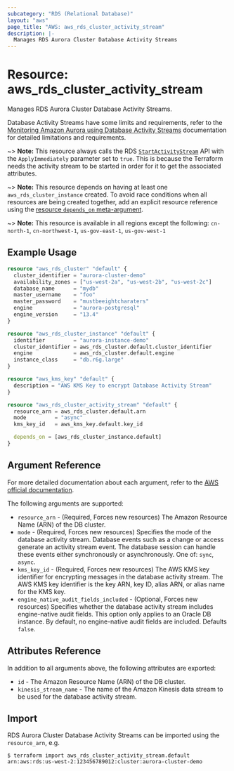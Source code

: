 ```yaml
---
subcategory: "RDS (Relational Database)"
layout: "aws"
page_title: "AWS: aws_rds_cluster_activity_stream"
description: |-
  Manages RDS Aurora Cluster Database Activity Streams
---
```


# Resource: aws_rds_cluster_activity_stream

Manages RDS Aurora Cluster Database Activity Streams.

Database Activity Streams have some limits and requirements, refer to the [Monitoring Amazon Aurora using Database Activity Streams][1] documentation for detailed limitations and requirements.

~> **Note:** This resource always calls the RDS [`StartActivityStream`][2] API with the `ApplyImmediately` parameter set to `true`. This is because the Terraform needs the activity stream to be started in order for it to get the associated attributes.

~> **Note:** This resource depends on having at least one `aws_rds_cluster_instance` created. To avoid race conditions when all resources are being created together, add an explicit resource reference using the [resource `depends_on` meta-argument](/docs/configuration/resources.html#depends_on-explicit-resource-dependencies).

~> **Note:** This resource is available in all regions except the following: `cn-north-1`, `cn-northwest-1`, `us-gov-east-1`, `us-gov-west-1`

## Example Usage

```terraform
resource "aws_rds_cluster" "default" {
  cluster_identifier = "aurora-cluster-demo"
  availability_zones = ["us-west-2a", "us-west-2b", "us-west-2c"]
  database_name      = "mydb"
  master_username    = "foo"
  master_password    = "mustbeeightcharaters"
  engine             = "aurora-postgresql"
  engine_version     = "13.4"
}

resource "aws_rds_cluster_instance" "default" {
  identifier         = "aurora-instance-demo"
  cluster_identifier = aws_rds_cluster.default.cluster_identifier
  engine             = aws_rds_cluster.default.engine
  instance_class     = "db.r6g.large"
}

resource "aws_kms_key" "default" {
  description = "AWS KMS Key to encrypt Database Activity Stream"
}

resource "aws_rds_cluster_activity_stream" "default" {
  resource_arn = aws_rds_cluster.default.arn
  mode         = "async"
  kms_key_id   = aws_kms_key.default.key_id

  depends_on = [aws_rds_cluster_instance.default]
}
```

## Argument Reference

For more detailed documentation about each argument, refer to
the [AWS official documentation][3].

The following arguments are supported:

* `resource_arn` - (Required, Forces new resources) The Amazon Resource Name (ARN) of the DB cluster.
* `mode` - (Required, Forces new resources) Specifies the mode of the database activity stream. Database events such as a change or access generate an activity stream event. The database session can handle these events either synchronously or asynchronously. One of: `sync`, `async`.
* `kms_key_id` - (Required, Forces new resources) The AWS KMS key identifier for encrypting messages in the database activity stream. The AWS KMS key identifier is the key ARN, key ID, alias ARN, or alias name for the KMS key.
* `engine_native_audit_fields_included` - (Optional, Forces new resources) Specifies whether the database activity stream includes engine-native audit fields. This option only applies to an Oracle DB instance. By default, no engine-native audit fields are included. Defaults `false`.

## Attributes Reference

In addition to all arguments above, the following attributes are exported:

* `id` - The Amazon Resource Name (ARN) of the DB cluster.
* `kinesis_stream_name` - The name of the Amazon Kinesis data stream to be used for the database activity stream.

## Import

RDS Aurora Cluster Database Activity Streams can be imported using the `resource_arn`, e.g.

```
$ terraform import aws_rds_cluster_activity_stream.default arn:aws:rds:us-west-2:123456789012:cluster:aurora-cluster-demo
```

[1]: https://docs.aws.amazon.com/AmazonRDS/latest/AuroraUserGuide/DBActivityStreams.html
[2]: https://docs.aws.amazon.com/AmazonRDS/latest/APIReference/API_StartActivityStream.html
[3]: https://awscli.amazonaws.com/v2/documentation/api/latest/reference/rds/start-activity-stream.html
